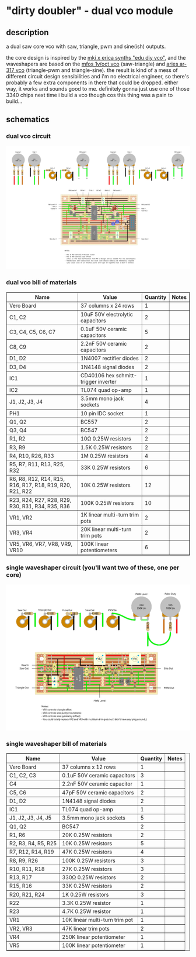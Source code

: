 # "dirty doubler" - dual vco module

## description

a dual saw core vco with saw, triangle, pwm and sine(ish) outputs.

the core design is inspired by the [mki x erica synths "edu diy vco"](https://www.ericasynths.lv/media/VCO_FINAL.pdf), and the waveshapers are based on the [mfos 1v/oct vco](http://musicfromouterspace.com/analogsynth_new/VCO20120618REV0/VCO20120618REV0.html) (saw-triangle) and [aries ar-317 vco](https://modularsynthesis.com/aries/AR-317/Aries%20AR-317%20VCO.pdf) (triangle-pwm and triangle-sine). the result is kind of a mess of different circuit design sensibilities and i'm no electrical engineer, so there's probably a few extra components in there that could be dropped. either way, it works and sounds good to me. definitely gonna just use one of those 3340 chips next time i build a vco though cos this thing was a pain to build...

## schematics

### dual vco circuit
!["dirty doubler" dual vco circuit schematic](./dual_vco_core.png)

### dual vco bill of materials
<table cellspacing="0" border="1">
  <tr>
    <th>Name</th>
    <th>Value</th>
    <th>Quantity</th>
    <th>Notes</th>
  </tr>
  <tr>
    <td>Vero Board</td>
    <td>37 columns x 24 rows</td>
    <td>1</td>
    <td></td>
  </tr>
  <tr>
    <td>C1, C2</td>
    <td>10uF 50V electrolytic capacitors</td>
    <td>2</td>
    <td></td>
  </tr>
  <tr>
    <td>C3, C4, C5, C6, C7</td>
    <td>0.1uF 50V ceramic capacitors</td>
    <td>5</td>
    <td></td>
  </tr>
  <tr>
    <td>C8, C9</td>
    <td>2.2nF 50V ceramic capacitors</td>
    <td>2</td>
    <td></td>
  </tr>
  <tr>
    <td>D1, D2</td>
    <td>1N4007 rectifier diodes</td>
    <td>2</td>
    <td></td>
  </tr>
  <tr>
    <td>D3, D4</td>
    <td>1N4148 signal diodes</td>
    <td>2</td>
    <td></td>
  </tr>
  <tr>
    <td>IC1</td>
    <td>CD40106 hex schmitt-trigger inverter</td>
    <td>1</td>
    <td></td>
  </tr>
  <tr>
    <td>IC2</td>
    <td>TL074 quad op-amp</td>
    <td>1</td>
    <td></td>
  </tr>
  <tr>
    <td>J1, J2, J3, J4</td>
    <td>3.5mm mono jack sockets</td>
    <td>4</td>
    <td></td>
  </tr>
  <tr>
    <td>PH1</td>
    <td>10 pin IDC socket</td>
    <td>1</td>
    <td></td>
  </tr>
  <tr>
    <td>Q1, Q2</td>
    <td>BC557</td>
    <td>2</td>
    <td></td>
  </tr>
  <tr>
    <td>Q3, Q4</td>
    <td>BC547</td>
    <td>2</td>
    <td></td>
  </tr>
  <tr>
    <td>R1, R2</td>
    <td>10Ω 0.25W resistors</td>
    <td>2</td>
    <td></td>
  </tr>
  <tr>
    <td>R3, R9</td>
    <td>1.5K 0.25W resistors</td>
    <td>2</td>
    <td></td>
  </tr>
  <tr>
    <td>R4, R10, R26, R33</td>
    <td>1M 0.25W resistors</td>
    <td>4</td>
    <td></td>
  </tr>
  <tr>
    <td>R5, R7, R11, R13, R25, R32</td>
    <td>33K 0.25W resistors</td>
    <td>6</td>
    <td></td>
  </tr>
  <tr>
    <td>R6, R8, R12, R14, R15, R16, R17, R18, R19, R20, R21, R22</td>
    <td>10K 0.25W resistors</td>
    <td>12</td>
    <td></td>
  </tr>
  <tr>
    <td>R23, R24, R27, R28, R29, R30, R31, R34, R35, R36</td>
    <td>100K 0.25W resistors</td>
    <td>10</td>
    <td></td>
  </tr>
  <tr>
    <td>VR1, VR2</td>
    <td>1K linear multi-turn trim pots</td>
    <td>2</td>
    <td></td>
  </tr>
  <tr>
    <td>VR3, VR4</td>
    <td>20K linear multi-turn trim pots</td>
    <td>2</td>
    <td></td>
  </tr>
  <tr>
    <td>VR5, VR6, VR7, VR8, VR9, VR10</td>
    <td>100K linear potentiometers</td>
    <td>6</td>
    <td></td>
  </tr>
</table>

### single waveshaper circuit (you'll want two of these, one per core)
!["dirty doubler" single waveshaper circuit schematic](./dual_vco_waveshaper.png)

### single waveshaper bill of materials

<table cellspacing="0" border="1">
  <tr>
    <th>Name</th>
    <th>Value</th>
    <th>Quantity</th>
    <th>Notes</th>
  </tr>
  <tr>
    <td>Vero Board</td>
    <td>37 columns x 12 rows</td>
    <td>1</td>
    <td></td>
  </tr>
  <tr>
    <td>C1, C2, C3</td>
    <td>0.1uF 50V ceramic capacitors</td>
    <td>3</td>
    <td></td>
  </tr>
  <tr>
    <td>C4</td>
    <td>2.2nF 50V ceramic capacitor</td>
    <td>1</td>
    <td></td>
  </tr>
  <tr>
    <td>C5, C6</td>
    <td>47pF 50V ceramic capacitors</td>
    <td>2</td>
    <td></td>
  </tr>
  <tr>
    <td>D1, D2</td>
    <td>1N4148 signal diodes</td>
    <td>2</td>
    <td></td>
  </tr>
  <tr>
    <td>IC1</td>
    <td>TL074 quad op-amp</td>
    <td>1</td>
    <td></td>
  </tr>
  <tr>
    <td>J1, J2, J3, J4, J5</td>
    <td>3.5mm mono jack sockets</td>
    <td>5</td>
    <td></td>
  </tr>
  <tr>
    <td>Q1, Q2</td>
    <td>BC547</td>
    <td>2</td>
    <td></td>
  </tr>
  <tr>
    <td>R1, R6</td>
    <td>20K 0.25W resistors</td>
    <td>2</td>
    <td></td>
  </tr>
  <tr>
    <td>R2, R3, R4, R5, R25</td>
    <td>10K 0.25W resistors</td>
    <td>5</td>
    <td></td>
  </tr>
  <tr>
    <td>R7, R12, R14, R19</td>
    <td>47K 0.25W resistors</td>
    <td>4</td>
    <td></td>
  </tr>
  <tr>
    <td>R8, R9, R26</td>
    <td>100K 0.25W resistors</td>
    <td>3</td>
    <td></td>
  </tr>
  <tr>
    <td>R10, R11, R18</td>
    <td>27K 0.25W resistors</td>
    <td>3</td>
    <td></td>
  </tr>
  <tr>
    <td>R13, R17</td>
    <td>330Ω 0.25W resistors</td>
    <td>2</td>
    <td></td>
  </tr>
  <tr>
    <td>R15, R16</td>
    <td>33K 0.25W resistors</td>
    <td>2</td>
    <td></td>
  </tr>
  <tr>
    <td>R20, R21, R24</td>
    <td>1K 0.25W resistors</td>
    <td>3</td>
    <td></td>
  </tr>
  <tr>
    <td>R22</td>
    <td>3.3K 0.25W resistor</td>
    <td>1</td>
    <td></td>
  </tr>
  <tr>
    <td>R23</td>
    <td>4.7K 0.25W resistor</td>
    <td>1</td>
    <td></td>
  </tr>
  <tr>
    <td>VR1</td>
    <td>10K linear multi-turn trim pot</td>
    <td>1</td>
    <td></td>
  </tr>
  <tr>
    <td>VR2, VR3</td>
    <td>47K linear trim pots</td>
    <td>2</td>
    <td></td>
  </tr>
  <tr>
    <td>VR4</td>
    <td>250K linear potentiometer</td>
    <td>1</td>
    <td></td>
  </tr>
  <tr>
    <td>VR5</td>
    <td>100K linear potentiometer</td>
    <td>1</td>
    <td></td>
  </tr>
</table>
